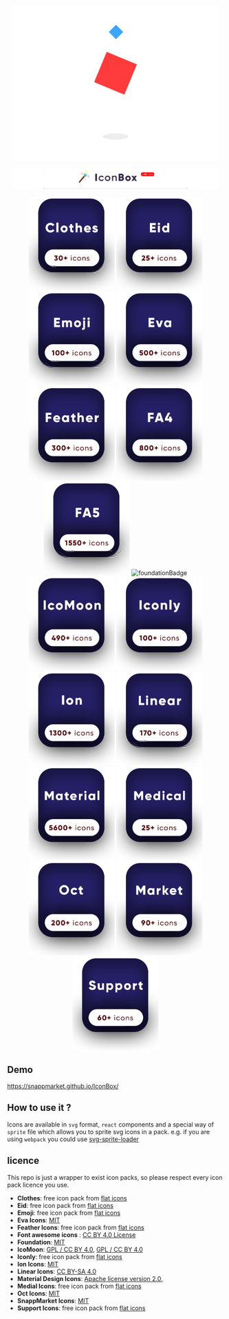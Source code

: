 <p align="center">
    <img src="./app/resources/img/bouncingBox.gif" width="480" alt="BoxBouncing" />
</p>
<p align="center">
    <img src="./app/resources/img/topBanner.jpg" width="480" alt="IconBox" />
</p>
<p align="center">
    <img src="./app/resources/img/packs/clothesBadge.jpg" width="200" alt="clothesBadge" />
    <img src="./app/resources/img/packs/eidBadge.jpg" width="200" alt="eidBadge" />
    <img src="./app/resources/img/packs/emojiBadge.jpg" width="200" alt="emojiBadge" />
    <img src="./app/resources/img/packs/evaBadge.jpg" width="200" alt="evaBadge" />
    <img src="./app/resources/img/packs/featherBadge.jpg" width="200" alt="featherBadge" />
    <img src="./app/resources/img/packs/fontAwesome4Badge.jpg" width="200" alt="fontAwesome4Badge" />
    <img src="./app/resources/img/packs/fontAwesome5Badge.jpg" width="200" alt="fontAwesome5Badge" />
    <img src="./app/resources/img/packs/foundationBadge.jpg" width="200" alt="foundationBadge" />
    <img src="./app/resources/img/packs/icomoonBadge.jpg" width="200" alt="icomoonBadge" />
    <img src="./app/resources/img/packs/iconlyBadge.jpg" width="200" alt="iconlyBadge" />
    <img src="./app/resources/img/packs/ionBadge.jpg" width="200" alt="ionBadge" />
    <img src="./app/resources/img/packs/linearBadge.jpg" width="200" alt="linearBadge" />
    <img src="./app/resources/img/packs/materialBadge.jpg" width="200" alt="materialBadge" />
    <img src="./app/resources/img/packs/medicalBadge.jpg" width="200" alt="medicalBadge" />
    <img src="./app/resources/img/packs/octBadge.jpg" width="200" alt="octBadge" />
    <img src="./app/resources/img/packs/snappmarketBadge.jpg" width="200" alt="snappmarketBadge" />
    <img src="./app/resources/img/packs/supportBadge.jpg" width="200" alt="supportBadge" />
</p>

## Demo
https://snappmarket.github.io/IconBox/

## How to use it ?

Icons are available in `svg` format, `react` components and a special way of `sprite` file which allows you to sprite svg icons
in a pack. e.g. if you are using `webpack` you could use [svg-sprite-loader](https://github.com/JetBrains/svg-sprite-loader)


## licence 
This repo is just a wrapper to exist icon packs, so please respect every icon pack licence you use.

- **Clothes**: free icon pack from [flat icons](https://www.flaticon.com/)
- **Eid**: free icon pack from [flat icons](https://www.flaticon.com/)
- **Emoji**: free icon pack from [flat icons](https://www.flaticon.com/)
- **Eva Icons**: [MIT](https://github.com/akveo/eva-icons#license)
- **Feather Icons**: free icon pack from [flat icons](https://www.flaticon.com/)
- **Font awesome icons** : [CC BY 4.0 License](https://github.com/FortAwesome/Font-Awesome#license)
- **Foundation**: [MIT](https://github.com/zurb/foundation-icons)
- **IcoMoon**: [GPL / CC BY 4.0](https://github.com/Keyamoon/IcoMoon-Free), [GPL / CC BY 4.0](https://icomoon.io/app/#/select/library)
- **Iconly**: free icon pack from [flat icons](https://www.flaticon.com/)
- **Ion Icons**: [MIT](https://github.com/ionic-team/ionicons#license)
- **Linear Icons**: [CC BY-SA 4.0](https://linearicons.com/free)
- **Material Design Icons**: [Apache license version 2.0.](https://material.io/resources/icons)
- **Medial Icons**: free icon pack from [flat icons](https://www.flaticon.com/)
- **Oct Icons**: [MIT](https://github.com/primer/octicons#license)
- **SnappMarket Icons**: [MIT](http://snapp.market)
- **Support Icons**: free icon pack from [flat icons](https://www.flaticon.com/)
